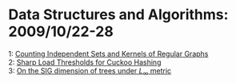 # Data Structures and Algorithms: 2009/10/22-28  
1: [Counting Independent Sets and Kernels of Regular Graphs](https://doi.org/10.48550/arXiv.0910.4664)  
2: [Sharp Load Thresholds for Cuckoo Hashing](https://doi.org/10.48550/arXiv.0910.5147)  
3: [On the SIG dimension of trees under $L_{\infty}$ metric](https://doi.org/10.48550/arXiv.0910.5380)  